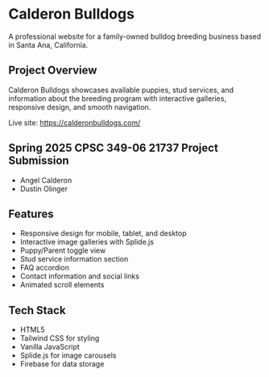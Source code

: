 # Calderon Bulldogs

A professional website for a family-owned bulldog breeding business based in Santa Ana, California.

## Project Overview

Calderon Bulldogs showcases available puppies, stud services, and information about the breeding program with interactive galleries, responsive design, and smooth navigation.

Live site: https://calderonbulldogs.com/

## Spring 2025 CPSC 349-06 21737 Project Submission
- Angel Calderon
- Dustin Olinger 

## Features

- Responsive design for mobile, tablet, and desktop
- Interactive image galleries with Splide.js
- Puppy/Parent toggle view
- Stud service information section
- FAQ accordion
- Contact information and social links
- Animated scroll elements

## Tech Stack

- HTML5
- Tailwind CSS for styling
- Vanilla JavaScript
- Splide.js for image carousels
- Firebase for data storage

